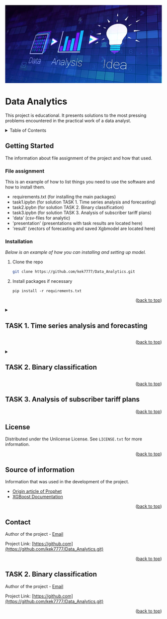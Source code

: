 <img src="src\img\title.jpg" width="800" height="250">

<a id="readme-top"></a>

<!-- TITLE -->
#  **Data Analytics**

This project is educational. It presents solutions to the most pressing problems encountered in the practical work of a data analyst.

<!-- TABLE OF CONTENTS -->
<details>
  <summary> Table of Contents </summary>
  <ol>
    <li>
          <a href="#getting-started">Getting Started</a>
          <ul>
            <li><a href="#file-assignment">File assignment</a></li>
            <li><a href="#installation">Installation</a></li>
          </ul>
    <li><a href="#task-1-time-series-analysis-and-forecasting">TASK 1. Time series analysis and forecasting</a></li>
    <li><a href="#task-2-binary-classification">TASK 2. Binary classification</a></li>
    <li><a href="#task-3-analysis-of-subscriber-tariff-plans">TASK 3. Analysis of subscriber tariff plans</a></li>
    <li><a href="#license">License</a></li>
    <li><a href="#Source-of-information">Source of information</a></li>
    <li><a href="#contact">Contact</a></li>
  </ol>
</details>


<!-- GETTING STARTED -->
## Getting Started

The information about file assignment of the project and how that used.

### File assignment

This is an example of how to list things you need to use the software and how to install them.
* requirements.txt (for installing the main packages)
* task1.ipybn (for solution TASK 1. Time series analysis and forecasting)
* task2.ipybn (for solution TASK 2. Binary classification)
* task3.ipybn (for solution TASK 3. Analysis of subscriber tariff plans)
* 'data' (csv-files for analytic)
* 'presentation' (presentations with task results are located here)
* 'result' (vectors of forecasting and saved Xgbmodel are located here)


### Installation

_Below is an example of how you can  installing and setting up model._

1. Clone the repo
   ```sh
   git clone https://github.com/kek7777/Data_Analytics.git
   ```
2. Install packages if necessary
   ```
   pip install -r requirements.txt
   ```
   
 <p align="right">(<a href="#readme-top">back to top</a>)</p>


<details>
  <summary><strong><h2 id="task-1-time-series-analysis-and-forecasting">TASK 1. Time series analysis and forecasting</h2></strong></summary>
  <div>
    <p><strong>DESCRIPTION OF TASK</strong><br>
    Using historical data on the "Timeseries" sheet (see tasks_1_2.xlsx), build a time series model. Predict the daily behavior of the series over the next 3 months. Explain the choice of forecasting method. Provide estimates of the forecast quality.</p>
    <p style="line-height: 1.2; margin: 0;">
    <strong>TASK PROGRESS</strong><br>
        <strong>Step 1. Time series analysis.</strong><br>  The objective of the time series analysis was to examine its structure and key characteristics: trend, seasonality, and stationarity. For this purpose, the capabilities of the Pandas and Statsmodels libraries were utilized. The analysis revealed that the time series is  <strong>well-structured</strong>  and contains no missing (null) values. It also exhibits  <strong>weak stationarity, annual seasonality, and a positive upward trend.</strong>  Based on a review of scientific and technical literature, and considering the characteristics of the time series under study, the  <strong>PROPHET model</strong>  was selected for further investigation.</p>
        <strong>Step 2. Model training.</strong> <br> Three Prophet models with different parameter configurations were evaluated:<br>
        Model 1 - default parameters.<br>
        Model 2 - parameters optimized using Prophet's built-in <strong>cross-validation</strong> function.<br>
        Model 3 - custom parameters based on Model2's configuration.<br>
        All models were trained and tested on datasets containing 1552 training samples and 90 test samples.<br>
        The most accurate model was selected based on the minimum MAPE (Mean Absolute Percentage Error) value.<br>
        Research results showed that Model 3 achieved the lowest <strong>MAPE (0.13)</strong>, demonstrating the most accurate predictions for the time series.</p>
        <strong>Step 3. Forecasting.</strong><br> Using Model 3, 3-month forecast (July 1 - September 28, 2019) were  generated.<br> <strong>The forecast results:</strong><br> An overall positive trend with a minor downturn at the end of the forecast period.<br>
        Forecast vector is presented in the file <strong>'forecast_1.csv'</strong>.<br>
        Visualized results of the TASK 1 are presented in the file <strong>'task_1.pdf'</strong>.</p><br>
        <table style="border-collapse: collapse; width: 200px; font-family: Arial, sans-serif;">
      <tr>
      <th colspan="2" style="border-bottom: 1px solid #ddd; padding: 8px; text-align: left;">Predicted values</th>
      </tr>
      <tr>
      <td style="padding: 8px; border-bottom: 1px solid #ddd;">max:</td>
      <td style="padding: 8px; border-bottom: 1px solid #ddd; text-align: right;">6564</td>
      </tr>
      <tr>
      <td style="padding: 8px; border-bottom: 1px solid #ddd;">min:</td>
      <td style="padding: 8px; border-bottom: 1px solid #ddd; text-align: right;">3400</td>
      </tr>
      <tr>
      <td style="padding: 8px;">mean:</td>
      <td style="padding: 8px; text-align: right;">4877</td>
      </tr>
      </table>
  </div>
</details>
 <p align="right">(<a href="#readme-top">back to top</a>)</p>


<details>
  <summary><strong><h2 id="task-2-binary-classification">TASK 2. Binary classification</h2></strong></summary>
  <div>
    <p><strong>DESCRIPTION OF TASK</strong><br>
    Using the dataset on the "Training" sheet (see tasks_1_2.xlsx) as a training sample, predict the values of the target variable 'Target' for the dataset on the "Validate" sheet. Justify the choice of the method. Provide accuracy and predictive model quality metrics. Plot the ROC curve. Name the three most important predictors.</p>
    <p style="line-height: 1.2; margin: 0;">
    <strong>TASK PROGRESS</strong><br>
        <strong>Step 1. Exploratory data analysis.</strong>  The data analysis showed that the data is structured and contains about <strong>3% missing values (null)</strong>. Additionally, there are outliers in the data. The target features are balanced.<br>
        Two approaches were considered for handling missing values: <strong>median</strong> replacement and <strong>KNNImputer</strong> (Scikit-learn). The best model performance was obtained when using the second imputation method.</p>
        <strong>Step 2. Model training.</strong>  Three Prophet models with different parameter configurations were evaluated:<br>
        Model 1 - default parameters.<br>
        Model 2 - parameters optimized using Prophet's built-in <strong>cross-validation</strong> function.<br>
        Model 3 - custom parameters based on Model2's configuration.<br>
        All models were trained and tested on datasets containing 1552 training samples and 90 test samples.
        The most accurate model was selected based on the minimum MAPE (Mean Absolute Percentage Error) value.
        Research results showed that Model 3 achieved the lowest <strong>MAPE (0.13)</strong>, demonstrating the most accurate predictions for the time series.</p>
        <strong>Step 3. Forecasting.</strong> Using Model 3, 3-month forecast (July 1 - September 28, 2019) were  generated. <strong>The forecast results:</strong> an overall positive trend with a minor downturn at the end of the forecast period.</p>
        <table style="border-collapse: collapse; width: 200px; font-family: Arial, sans-serif;">
      <tr>
      <th colspan="2" style="border-bottom: 1px solid #ddd; padding: 8px; text-align: left;">Predicted values</th>
      </tr>
      <tr>
      <td style="padding: 8px; border-bottom: 1px solid #ddd;">max:</td>
      <td style="padding: 8px; border-bottom: 1px solid #ddd; text-align: right;">6564</td>
      </tr>
      <tr>
      <td style="padding: 8px; border-bottom: 1px solid #ddd;">min:</td>
      <td style="padding: 8px; border-bottom: 1px solid #ddd; text-align: right;">3400</td>
      </tr>
      <tr>
      <td style="padding: 8px;">mean:</td>
      <td style="padding: 8px; text-align: right;">4877</td>
      </tr>
      </table>
  </div>
</details>
 <p align="right">(<a href="#readme-top">back to top</a>)</p>


<h2 id="task-3-analysis-of-subscriber-tariff-plans">TASK 3. Analysis of subscriber tariff plans</h2>










 <p align="right">(<a href="#readme-top">back to top</a>)</p>



 <!-- LICENSE -->
 ## License
 
 Distributed under the Unlicense License. See `LICENSE.txt` for more information.
 
 <p align="right">(<a href="#readme-top">back to top</a>)</p>
 
 <!-- Source of information -->
 
 ## Source of information
 
 Information that was used in the development of the project.
 
 * [Origin article of Prophet](https://facebook.github.io/prophet/static/prophet_paper_20170113.pdf)
 * [XGBoost Documentation](https://xgboost.readthedocs.io/en/stable/)

 
 <p align="right">(<a href="#readme-top">back to top</a>)</p>

  <!-- CONTACT -->
 ## Contact
 
 Author of the project - [Email](https://kek777.mail.ru)
 
 Project Link: [https://github.com](https://github.com/kek7777/Data_Analytics.git)
 
 <p align="right">(<a href="#readme-top">back to top</a>)</p>



 <!-- TASK 2 -->
 ## TASK 2. Binary classification
 
 Author of the project - [Email](https://kek777.mail.ru)
 
 Project Link: [https://github.com](https://github.com/kek7777/Data_Analytics.git)
 
 <p align="right">(<a href="#readme-top">back to top</a>)</p>
 
 
